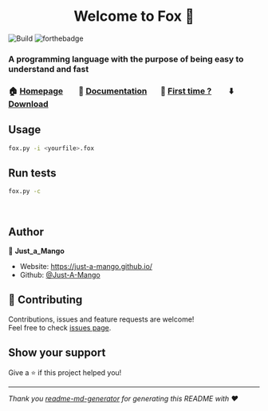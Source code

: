 <h1 align="center">Welcome to Fox 👋</h1>

![Build](https://img.shields.io/github/workflow/status/Just-A-Mango/fox/python-package.yml/badge.svg?logo=github&style=for-the-badge)
![forthebadge](https://img.shields.io/badge/Version-INDEV-informational?style=for-the-badge)

### A programming language with the purpose of being easy to understand and fast 

### 🏠 [Homepage](https://github.com/Just-A-Mango/fox#readme)&nbsp; &nbsp; &nbsp; &nbsp; 📄 [Documentation](https://github.com/Just-A-Mango/fox/blob/main/.github/markdown/documentation.md)&nbsp; &nbsp; &nbsp; &nbsp;🤔 [First time ?](https://github.com/Just-A-Mango/fox/blob/main/.github/markdown/first_launch.md) &nbsp; &nbsp; &nbsp; &nbsp; ⬇️ [Download](https://github.com/Just-A-Mango/fox/blob/main/.github/markdown/first_launch.md)
## Usage
```sh
fox.py -i <yourfile>.fox
```  
## Run tests
```sh
fox.py -c
```
&nbsp;
## Author

👤 **Just_a_Mango**

* Website: https://just-a-mango.github.io/
* Github: [@Just-A-Mango](https://github.com/Just-A-Mango)  
## 🤝 Contributing

Contributions, issues and feature requests are welcome!<br />Feel free to check [issues page](https://github.com/Just-A-Mango/fox/issues). 

## Show your support

Give a ⭐️ if this project helped you!
***
_Thank you [readme-md-generator](https://github.com/kefranabg/readme-md-generator) for generating this README with ❤️_

